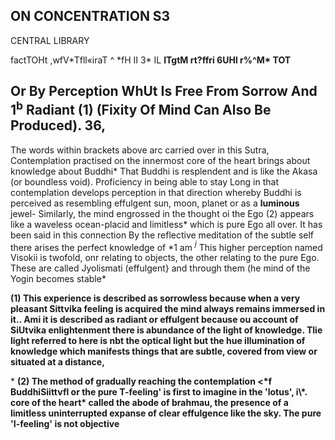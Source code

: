 ## **ON CONCENTRATION S3**

CENTRAL LIBRARY

factTOHt ,wfV\*Tfll«iraT ^ \*fH II 3\* IL **ITgtM rt?ffri 6UHl r%^M\* TOT**

## **Or By Perception WhUt Is Free From Sorrow And 1<sup>b</sup> Radiant (1) (Fixity Of Mind Can Also Be Produced). 36,**

The words within brackets above arc carried over in this Sutra, Contemplation practised on the innermost core of the heart brings about knowledge about Buddhi\* That Buddhi is resplendent and is like the Akasa (or boundless void). Proficiency in being able to stay Long in that contemplation develops perception in that direction whereby Buddhi is perceived as resembling effulgent sun, moon, planet or as a **luminous** jewel- Similarly, the mind engrossed in the thought oi the Ego (2) appears like a waveless ocean-placid and limitless\* which is pure Ego all over. It has been said in this connection By the reflective meditation of the subtle self there arises the perfect knowledge of \*1 am *<sup>j</sup>* This higher perception named Visokii is twofold, onr relating to objects, the other relating to the pure Ego. These are called Jyolismati (effulgent} and through them (he mind of the Yogin becomes stable\*

**(1) This experience is described as sorrowless because when a very pleasant Sittvika feeling is acquired the mind always remains immersed in it.. Ami it is described as radiant or effulgent because ou account of SiUtvika enlightenment there is abundance of the light of knowledge. Tlie light referred to here is nbt the optical light but the hue illumination of knowledge which manifests things that are subtle, covered from view or situated at a distance,**

\* **(2) The method of gradually reaching the contemplation <\*f BuddhiSiittvfl or the pure T-feeling' is first to imagine in the 'lotus', i\\*. core of the heart\* called the abode of brahmau, the presence of a limitless uninterrupted expanse of clear effulgence like the sky. The pure 'I-feeling' is not objective**